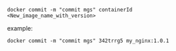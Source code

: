
```
docker commit -m "commit mgs" containerId <New_image_name_with_version>
```

example:

```
docker commit -m "commit mgs" 342trrg5 my_nginx:1.0.1
```